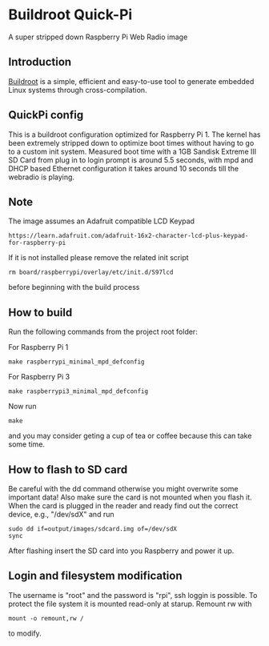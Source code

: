 # Buildroot Quick-Pi

A super stripped down Raspberry Pi Web Radio image

## Introduction

[Buildroot](https://buildroot.org/) is a simple, efficient and easy-to-use tool
to generate embedded Linux systems through cross-compilation.

## QuickPi config

This is a buildroot configuration optimized for Raspberry Pi 1. The kernel has
been extremely stripped down to optimize boot times without having to go to a
custom init system. Measured boot time with a 1GB Sandisk Extreme III SD Card
from plug in to login prompt is around 5.5 seconds, with mpd and DHCP based
Ethernet configuration it takes around 10 seconds till the webradio is playing.

## Note

The image assumes an Adafruit compatible LCD Keypad

    https://learn.adafruit.com/adafruit-16x2-character-lcd-plus-keypad-for-raspberry-pi

If it is not installed please remove the related init script

    rm board/raspberrypi/overlay/etc/init.d/S97lcd

before beginning with the build process

## How to build

Run the following commands from the project root folder:

For Raspberry Pi 1

    make raspberrypi_minimal_mpd_defconfig

For Raspberry Pi 3

    make raspberrypi3_minimal_mpd_defconfig

Now run

    make

and you may consider geting a cup of tea or coffee because this can take some
time.

## How to flash to SD card

Be careful with the dd command otherwise you might overwrite some important
data! Also make sure the card is not mounted when you flash it. When the card
is plugged in the reader and ready find out the correct device, e.g.,
"/dev/sdX" and run

    sudo dd if=output/images/sdcard.img of=/dev/sdX
    sync

After flashing insert the SD card into you Raspberry and power it up.

## Login and filesystem modification

The username is "root" and the password is "rpi", ssh loggin is possible.
To protect the file system it is mounted read-only at starup.
Remount rw with

    mount -o remount,rw /

to modify.
